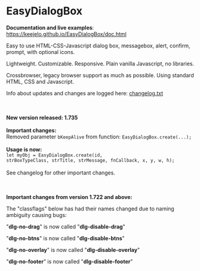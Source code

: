 # EasyDialogBox

<b>Documentation and live examples</b>: https://keejelo.github.io/EasyDialogBox/doc.html

Easy to use HTML-CSS-Javascript dialog box, messagebox, alert, confirm, prompt, with optional icons.

Lightweight. Customizable. Responsive. Plain vanilla Javascript, no libraries.

Crossbrowser, legacy browser support as much as possible. Using standard HTML, CSS and Javascript.

Info about updates and changes are logged here: <a href="https://github.com/keejelo/EasyDialogBox/blob/master/changelog.txt">changelog.txt</a>


<br /><br />
<b>New version released: 1.735</b>
<br /><br />
<b>Important changes:</b>
<br />
Removed parameter <code>bKeepAlive</code> from function: <code>EasyDialogBox.create(...);</code>
<br /><br />
<b>Usage is now:</b>
<br />
<code>let myObj = EasyDialogBox.create(id, strBoxTypeClass, strTitle, strMessage, fnCallback, x, y, w, h);</code>
<br />
<br />
See changelog for other important changes.
<br />
<br />
<br />

<b>Important changes from version 1.722 and above:</b>

The "classflags" below has had their names changed due to naming ambiguity causing bugs:

"<b>dlg-no-drag</b>" is now called "<b>dlg-disable-drag</b>"

"<b>dlg-no-btns</b>" is now called "<b>dlg-disable-btns</b>"

"<b>dlg-no-overlay</b>" is now called "<b>dlg-disable-overlay</b>"

"<b>dlg-no-footer</b>" is now called "<b>dlg-disable-footer</b>"

